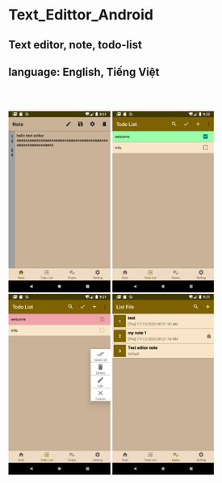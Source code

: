 # Text_Edittor_Android
<h2>Text editor, note, todo-list</h2>
<h2>language: English, Tiếng Việt</h2>


<br/>

<br/>
<p align="left">
  
  <img src="img/s1.png" alt="" width= "40%">
  <img src="img/s2.png" alt="" width= "40%">
  <img src="img/s3.png" alt="" width= "40%">
  <img src="img/s4.png" alt="" width= "40%">
  
</p>

